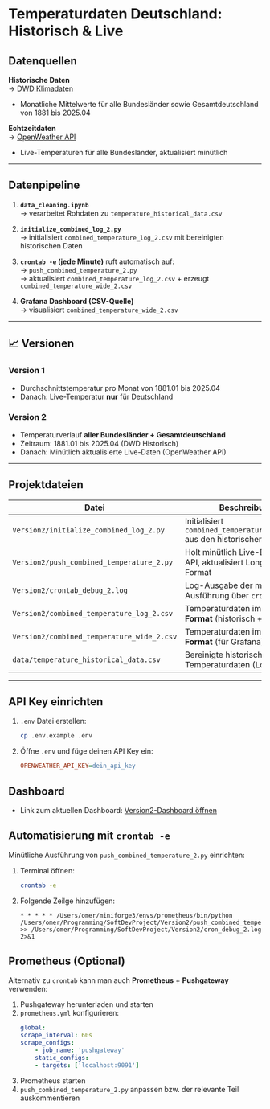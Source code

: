 # Temperaturdaten Deutschland: Historisch & Live

## Datenquellen

**Historische Daten**  
→ [DWD Klimadaten](https://www.dwd.de/DE/leistungen/cdc/cdc_ueberblick-klimadaten.html)  
- Monatliche Mittelwerte für alle Bundesländer sowie Gesamtdeutschland von 1881 bis 2025.04

**Echtzeitdaten**  
→ [OpenWeather API](https://openweathermap.org/city/2643743)  
- Live-Temperaturen für alle Bundesländer, aktualisiert minütlich

---

## Datenpipeline

1. **`data_cleaning.ipynb`**  
   → verarbeitet Rohdaten zu `temperature_historical_data.csv`

2. **`initialize_combined_log_2.py`**  
   → initialisiert `combined_temperature_log_2.csv` mit bereinigten historischen Daten

3. **`crontab -e` (jede Minute)** ruft automatisch auf:  
   → `push_combined_temperature_2.py`  
   → aktualisiert `combined_temperature_log_2.csv` + erzeugt `combined_temperature_wide_2.csv`

4. **Grafana Dashboard (CSV-Quelle)**  
   → visualisiert `combined_temperature_wide_2.csv`

---

## 📈 Versionen

### Version 1  
- Durchschnittstemperatur pro Monat von 1881.01 bis 2025.04  
- Danach: Live-Temperatur **nur** für Deutschland

### Version 2  
- Temperaturverlauf **aller Bundesländer + Gesamtdeutschland**  
- Zeitraum: 1881.01 bis 2025.04 (DWD Historisch)  
- Danach: Minütlich aktualisierte Live-Daten (OpenWeather API)

---

## Projektdateien

| Datei | Beschreibung |
|-------|--------------|
| `Version2/initialize_combined_log_2.py` | Initialisiert `combined_temperature_log_2.csv` aus den historischen Daten |
| `Version2/push_combined_temperature_2.py` | Holt minütlich Live-Daten per API, aktualisiert Long- & Wide-Format |
| `Version2/crontab_debug_2.log` | Log-Ausgabe der minütlichen Ausführung über `crontab` |
| `Version2/combined_temperature_log_2.csv` | Temperaturdaten im **Long Format** (historisch + live) |
| `Version2/combined_temperature_wide_2.csv` | Temperaturdaten im **Wide Format** (für Grafana) |
| `data/temperature_historical_data.csv` | Bereinigte historische Temperaturdaten (Long Format) |

---

## API Key einrichten

1. `.env` Datei erstellen:
   ```bash
   cp .env.example .env
   ```
2. Öffne `.env` und füge deinen API Key ein:
    ```ini
    OPENWEATHER_API_KEY=dein_api_key
    ```

## Dashboard

- Link zum aktuellen Dashboard: [Version2-Dashboard öffnen](https://snapshots.raintank.io/dashboard/snapshot/l5ajv9zEEbmdeczNUOSRRIR4iEF5tHxj?orgId=0&refresh=5s)

## Automatisierung mit `crontab -e`

Minütliche Ausführung von `push_combined_temperature_2.py` einrichten:

1. Terminal öffnen:
    ```bash
    crontab -e
    ```
2. Folgende Zeilge hinzufügen:
    ```vim
    * * * * * /Users/omer/miniforge3/envs/prometheus/bin/python /Users/omer/Programming/SoftDevProject/Version2/push_combined_temperature_2.py >> /Users/omer/Programming/SoftDevProject/Version2/cron_debug_2.log 2>&1
    ```

## Prometheus (Optional)

Alternativ zu `crontab` kann man auch **Prometheus** + **Pushgateway** verwenden:

1. Pushgateway herunterladen und starten
2. `prometheus.yml` konfigurieren:
    ```yml
    global:
    scrape_interval: 60s
    scrape_configs:
        - job_name: 'pushgateway'
        static_configs:
        - targets: ['localhost:9091']
    ```
3. Prometheus starten
4. `push_combined_temperature_2.py` anpassen bzw. der relevante Teil auskommentieren
